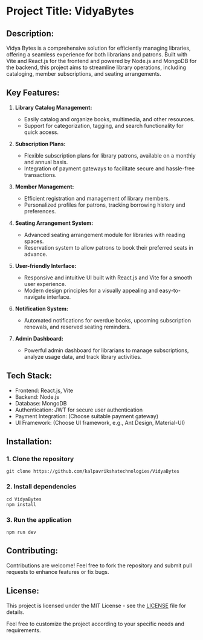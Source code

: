 # Project Title: VidyaBytes

## Description:

Vidya Bytes is a comprehensive solution for efficiently managing libraries, offering a seamless experience for both librarians and patrons. Built with Vite and React.js for the frontend and powered by Node.js and MongoDB for the backend, this project aims to streamline library operations, including cataloging, member subscriptions, and seating arrangements.

## Key Features:

1. **Library Catalog Management:**
   - Easily catalog and organize books, multimedia, and other resources.
   - Support for categorization, tagging, and search functionality for quick access.

2. **Subscription Plans:**
   - Flexible subscription plans for library patrons, available on a monthly and annual basis.
   - Integration of payment gateways to facilitate secure and hassle-free transactions.

3. **Member Management:**
   - Efficient registration and management of library members.
   - Personalized profiles for patrons, tracking borrowing history and preferences.

4. **Seating Arrangement System:**
   - Advanced seating arrangement module for libraries with reading spaces.
   - Reservation system to allow patrons to book their preferred seats in advance.

5. **User-friendly Interface:**
   - Responsive and intuitive UI built with React.js and Vite for a smooth user experience.
   - Modern design principles for a visually appealing and easy-to-navigate interface.

6. **Notification System:**
   - Automated notifications for overdue books, upcoming subscription renewals, and reserved seating reminders.

7. **Admin Dashboard:**
   - Powerful admin dashboard for librarians to manage subscriptions, analyze usage data, and track library activities.

## Tech Stack:

- Frontend: React.js, Vite
- Backend: Node.js
- Database: MongoDB
- Authentication: JWT for secure user authentication
- Payment Integration: (Choose suitable payment gateway)
- UI Framework: (Choose UI framework, e.g., Ant Design, Material-UI)

## Installation:

### 1. Clone the repository
   ```
   git clone https://github.com/kalpavrikshatechnologies/VidyaBytes
   ```

### 2. Install dependencies
   ```
   cd VidyaBytes
   npm install
   ```

### 3. Run the application
   ```
   npm run dev
   ```

## Contributing:
Contributions are welcome! Feel free to fork the repository and submit pull requests to enhance features or fix bugs.

## License:
This project is licensed under the MIT License - see the [LICENSE](LICENSE) file for details.

Feel free to customize the project according to your specific needs and requirements.
